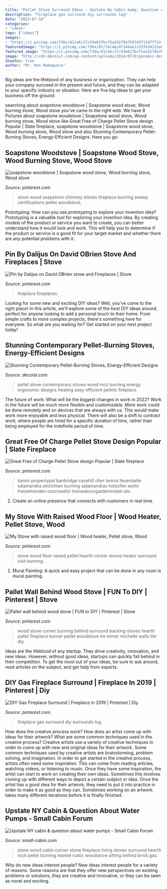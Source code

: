 ```yaml
---
title: "Pellet Stove Surround Ideas : Upstate Ny Cabin &amp; Question About Water Pumps"
description: "Fireplace gas surround diy surrounds log"
date: "2023-07-18"
categories:
- "ideas"
tags: ["ideas"]
images:
- "https://i.pinimg.com/736x/43/e6/27/43e627bcf5a24270a7b5f43f1347ff14.jpg"
featuredImage: "https://i.pinimg.com/736x/87/14/4a/87144ae1c537e34221e6cfd9f160b458.jpg"
featured_image: "https://i.pinimg.com/736x/43/e6/27/43e627bcf5a24270a7b5f43f1347ff14.jpg"
image: "http://cdn.decoist.com/wp-content/uploads/2014/07/Ergonomic-design-of-the-stove-makes-it-an-easy-fit-in-the-contemporary-home-office.jpg"
ShowToc: true
author: "Mr. Ken Romaguera"
---
```



Big ideas are the lifeblood of any business or organization. They can help your company succeed in the present and future, and they can be adapted to your specific industry or situation. Here are five big ideas to get your business off the ground: 

	

		
searching about soapstone woodstove | Soapstone wood stove, Wood burning stove, Wood stove you've came to the right web. We have 8 Pictures about soapstone woodstove | Soapstone wood stove, Wood burning stove, Wood stove like Great Free of Charge Pellet Stove design Popular | Slate fireplace, soapstone woodstove | Soapstone wood stove, Wood burning stove, Wood stove and also Stunning Contemporary Pellet-Burning Stoves, Energy-Efficient Designs. Here you go:
		
    
## Soapstone Woodstove | Soapstone Wood Stove, Wood Burning Stove, Wood Stove

<img loading=lazy src="https://i.pinimg.com/736x/cf/ed/55/cfed5575a27128812f43e92d10031c07.jpg" onerror="this.onerror=null;this.src='https://tse1.mm.bing.net/th?id=OIP.WZgu8qdViLGcuWh8t8wpNgHaGs&amp;pid=15.1';" alt="soapstone woodstove | Soapstone wood stove, Wood burning stove, Wood stove">

_Source: pinterest.com_

>stove wood soapstone chimney stoves fireplace burning sweep certifications pellet woodstock. 

	

Prototyping: How can you use prototyping to explore your invention idea?
Prototyping is a valuable tool for exploring your invention idea. By creating models of the product or service you want to create, you can better understand how it would look and work. This will help you to determine if the product or service is a good fit for your target market and whether there are any potential problems with it.

    
## Pin By Dalijus On David OBrien Stove And Fireplaces | Stove

<img loading=lazy src="https://i.pinimg.com/originals/ff/5c/a9/ff5ca93debabbdbf38cf13e4fc009275.jpg" onerror="this.onerror=null;this.src='https://tse4.mm.bing.net/th?id=OIP.-bQAjWIXi2UmLfwf-6CYVgHaJ4&amp;pid=15.1';" alt="Pin by Dalijus on David OBrien stove and Fireplaces | Stove">

_Source: pinterest.com_

>fireplace fireplaces. 

	

Looking for some new and exciting DIY ideas? Well, you've come to the right place! In this article, we'll explore some of the best DIY ideas around, perfect for anyone looking to add a personal touch to their home. From simple crafts to more complex projects, there's something here for everyone. So what are you waiting for? Get started on your next project today!

    
## Stunning Contemporary Pellet-Burning Stoves, Energy-Efficient Designs

<img loading=lazy src="http://cdn.decoist.com/wp-content/uploads/2014/07/Ergonomic-design-of-the-stove-makes-it-an-easy-fit-in-the-contemporary-home-office.jpg" onerror="this.onerror=null;this.src='https://tse4.mm.bing.net/th?id=OIP.prvI6i2jEdzEYq1kQuDpQAHaJ4&amp;pid=15.1';" alt="Stunning Contemporary Pellet-Burning Stoves, Energy-Efficient Designs">

_Source: decoist.com_

>pellet stove contemporary stoves wood mcz burning energy ergonomic designs heating easy efficient pellets fireplace. 

	

The future of work: What will be the biggest changes in work in 2022?
Work in the future will be much more flexible and customizable. More work could be done remotely and on devices that are always with us. This would make work more enjoyable and less physical. There will also be a shift to contract work, where people are hired for a specific duration of time, rather than being employed for the indefinite period of time.

    
## Great Free Of Charge Pellet Stove Design Popular | Slate Fireplace

<img loading=lazy src="https://i.pinimg.com/736x/43/e6/27/43e627bcf5a24270a7b5f43f1347ff14.jpg" onerror="this.onerror=null;this.src='https://tse1.mm.bing.net/th?id=OIP._YQOj0ZVvNP9jLRNZLjsXAHaLH&amp;pid=15.1';" alt="Great Free of Charge Pellet Stove design Popular | Slate fireplace">

_Source: pinterest.com_

>kamin propertypal banbridge cavehill ofen lareira feuerstelle salamandra einrichten burning salamandras holzofen wohn freistehenden ozornwafor homedecorgardenmobel sto. 

	

2. Create an online presence that connects with customers in real time.

    
## My Stove With Raised Wood Floor | Wood Heater, Pellet Stove, Wood

<img loading=lazy src="https://i.pinimg.com/736x/87/14/4a/87144ae1c537e34221e6cfd9f160b458.jpg" onerror="this.onerror=null;this.src='https://tse4.mm.bing.net/th?id=OIP.7FLpcFUFndIkXWCBnPnWkAHaNK&amp;pid=15.1';" alt="My Stove with raised wood floor | Wood heater, Pellet stove, Wood">

_Source: pinterest.com_

>stove wood floor raised pellet hearth corner stoves heater surround visit burning. 

	

1. Mural Painting: A quick and easy project that can be done in any room is mural painting.

    
## Pallet Wall Behind Wood Stove | FUN To DIY | Pinterest | Stove

<img loading=lazy src="https://s-media-cache-ak0.pinimg.com/736x/04/4c/8c/044c8c82b5d844f837cf2eca16894c2b.jpg" onerror="this.onerror=null;this.src='https://tse3.mm.bing.net/th?id=OIP.oDzbvN4gU8fwdt8luL5cBgHaJ4&amp;pid=15.1';" alt="Pallet wall behind wood stove | FUN to DIY | Pinterest | Stove">

_Source: pinterest.com_

>wood stove corner burning behind surround backing stoves hearth pallet fireplace burner pellet woodstove tin wimer michelle walls tile diy. 

	

Ideas are the lifeblood of any startup. They drive creativity, innovation, and new ideas. However, without good ideas, startups can quickly fall behind in their competition. To get the most out of your ideas, be sure to ask around, read articles on the subject, and get help from experts.

    
## DIY Gas Fireplace Surround | Fireplace In 2019 | Pinterest | Diy

<img loading=lazy src="https://i.pinimg.com/736x/d5/17/d8/d517d8b2ad77ae16020a7d3a2d7a8745--fireplace-surround-ideas-diy-gas-log-fireplace-ideas.jpg?b=t" onerror="this.onerror=null;this.src='https://tse3.mm.bing.net/th?id=OIP.v3DEE8KtlLs9hFrZ_pSIVgHaLI&amp;pid=15.1';" alt="DIY Gas Fireplace Surround | Fireplace in 2019 | Pinterest | Diy">

_Source: pinterest.com_

>fireplace gas surround diy surrounds log. 

	

How does the creative process work? How does an artist come up with ideas for their artwork? What are some common techniques used in the creative process?
Creative artists use a variety of creative techniques in order to come up with new and original ideas for their artwork. Some common techniques used by creative artists are brainstorming, problem solving, and imagination. In order to get started in the creative process, artists often need some inspiration. This can come from reading articles, watching videos, or listening to music. Once they have some inspiration, the artist can start to work on creating their own ideas. Sometimes this involves coming up with different ways to depict a certain subject or idea. Once the artist has a good idea for their artwork, they need to put it into practice in order to make it as good as they can. Sometimes working on an artwork takes many different iterations before it is finally finished.

    
## Upstate NY Cabin &amp; Question About Water Pumps - Small Cabin Forum

<img loading=lazy src="http://www.small-cabin.com/forum/shared_files/uploaded/226/1230_4_o.jpg" onerror="this.onerror=null;this.src='https://tse2.mm.bing.net/th?id=OIP.R1Ui6_Uf7-lGSYNMkBscvAHaJ3&amp;pid=15.1';" alt="Upstate NY cabin &amp; question about water pumps - Small Cabin Forum">

_Source: small-cabin.com_

>stove wood cabin corner stone fireplace living stoves surround hearth rock pellet burning mantel rustic woodstove sitting behind brick gas. 

	

Why do new ideas interest people?
New ideas interest people for a variety of reasons. Some reasons are that they offer new perspectives on existing problems or solutions, they are creative and innovative, or they can be seen as novel and exciting.

